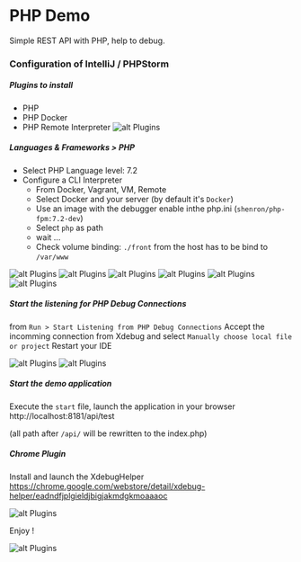 # PHP Demo

Simple REST API with PHP, help to debug.
 
### Configuration of IntelliJ / PHPStorm
##### Plugins to install
  - PHP
  - PHP Docker
  - PHP Remote Interpreter
![alt Plugins](https://raw.githubusercontent.com/shenron/docker-php-fpm/master/demo_debug/screenshots/php-debug-01.png)
  
##### Languages & Frameworks > PHP
- Select PHP Language level: 7.2
- Configure a CLI Interpreter
  * From Docker, Vagrant, VM, Remote
  * Select Docker and your server (by default it's `Docker`)
  * Use an image with the debugger enable inthe php.ini (`shenron/php-fpm:7.2-dev`)
  * Select `php` as path
  * wait ...
  * Check volume binding: `./front` from the host has to be bind to `/var/www`

![alt Plugins](https://raw.githubusercontent.com/shenron/docker-php-fpm/master/demo_debug/screenshots/php-debug-02.png)
![alt Plugins](https://raw.githubusercontent.com/shenron/docker-php-fpm/master/demo_debug/screenshots/php-debug-03.png)
![alt Plugins](https://raw.githubusercontent.com/shenron/docker-php-fpm/master/demo_debug/screenshots/php-debug-04.png)
![alt Plugins](https://raw.githubusercontent.com/shenron/docker-php-fpm/master/demo_debug/screenshots/php-debug-05.png)
![alt Plugins](https://raw.githubusercontent.com/shenron/docker-php-fpm/master/demo_debug/screenshots/php-debug-07.png)
![alt Plugins](https://raw.githubusercontent.com/shenron/docker-php-fpm/master/demo_debug/screenshots/php-debug-08.png)

##### Start the listening for PHP Debug Connections
from `Run > Start Listening from PHP Debug Connections`
Accept the incomming connection from Xdebug and select `Manually choose local file or project`
Restart your IDE

![alt Plugins](https://raw.githubusercontent.com/shenron/docker-php-fpm/master/demo_debug/screenshots/php-debug-09.png)
![alt Plugins](https://raw.githubusercontent.com/shenron/docker-php-fpm/master/demo_debug/screenshots/php-debug-10.png)

##### Start the demo application
Execute the `start` file, launch the application in your browser 
http://localhost:8181/api/test

(all path after `/api/` will be rewritten to the index.php)

##### Chrome Plugin
Install and launch the XdebugHelper
https://chrome.google.com/webstore/detail/xdebug-helper/eadndfjplgieldjbigjakmdgkmoaaaoc

![alt Plugins](https://raw.githubusercontent.com/shenron/docker-php-fpm/master/demo_debug/screenshots/php-debug-06.png)

Enjoy !

![alt Plugins](https://raw.githubusercontent.com/shenron/docker-php-fpm/master/demo_debug/screenshots/php-debug-11.png)
